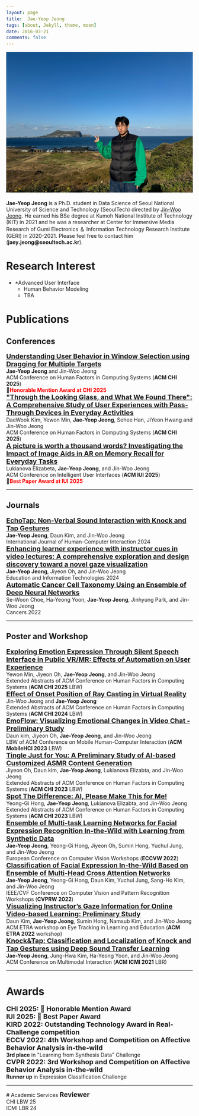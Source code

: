 ```yaml
---
layout: page
title:  Jae-Yeop Jeong
tags: [about, Jekyll, theme, moon]
date: 2016-03-21
comments: false
---
```


<div style="text-align: center;">
    <img src="/assets/img/제주도.jpg" alt="Profile Picture">
</div>
<br>
<b>Jae-Yeop Jeong</b> is a Ph.D. student in Data Science of Seoul National University of Science and Technology (SeoulTech) directed by <a href="http://ixlab.seoultech.ac.kr" target="_blank">Jin-Woo Jeong</a>. He earned his BSe degree at Kumoh National Institute of Technology (KIT) in 2021 and he was a researcher at Center for Immersive Media Research of Gumi Electronics ＆ Information Technology Research Institute (GERI) in 2020-2021. Please feel free to contact him (<b>jaey.jeong@seoultech.ac.kr</b>).

# Research Interest
<ul>
  <li>*Advanced User Interface
    <ul>
      <li>Human Behavior Modeling</li>
      <li>TBA</li>
    </ul>
  </li>
</ul>

# Publications
## Conferences
<span style="font-size: 18px; font-weight: bold;">
  <a href="https://doi.org/10.1145/3706598.3713410" target="_blank">
    Understanding User Behavior in Window Selection using Dragging for Multiple Targets
  </a>
</span><br>
<b>Jae-Yeop Jeong</b> and Jin-Woo Jeong <br>
ACM Conference on Human Factors in Computing Systems (<b>ACM CHI 2025</b>) <br>
🏅<span style="color: red;"><b>Honorable Mention Award at CHI 2025</b></span> <br>


<span style="font-size: 18px; font-weight: bold;">
  <a href="https://doi.org/10.1145/3706598.3714221" target="_blank"> 
      "Through the Looking Glass, and What We Found There": A Comprehensive Study of User Experiences with Pass-Through Devices in Everyday Activities
  </a>
</span><br>
DaeWook Kim, Yewon Min, <b>Jae-Yeop Jeong</b>, Sehee Han, JiYeon Hwang and Jin-Woo Jeong <br>
ACM Conference on Human Factors in Computing Systems (<b>ACM CHI 2025</b>) <br> 


<span style="font-size: 18px; font-weight: bold;">
  <a href="https://dl.acm.org/doi/10.1145/3708359.3712087" target="_blank"> 
      A picture is worth a thousand words? Investigating the Impact of Image Aids in AR on Memory Recall for Everyday Tasks
  </a>
</span><br>
Lukianova Elizabeta, <b>Jae-Yeop Jeong</b>, and Jin-Woo Jeong <br>
ACM Conference on Intelligent User Interfaces (<b>ACM IUI 2025</b>) <br> 
🏅<span style="color: red;"><b>Best Paper Award at IUI 2025</b></span> <br>

<hr>

## Journals
<span style="font-size: 18px; font-weight: bold;">
  <a href="https://www.tandfonline.com/doi/full/10.1080/10447318.2024.2348837" target="_blank"> 
      EchoTap: Non-Verbal Sound Interaction with Knock and Tap Gestures </a>
</span><br>
<b>Jae-Yeop Jeong</b>, Daun Kim, and Jin-Woo Jeong <br>
International Journal of Human-Computer Interaction 2024 <br>

<span style="font-size: 18px; font-weight: bold;">
  <a href="https://link.springer.com/article/10.1007/s10639-024-12697-w" target="_blank"> 
      Enhancing learner experience with instructor cues in video lectures: A comprehensive exploration and design discovery toward a novel gaze visualization 
  </a>
</span><br>
<b>Jae-Yeop Jeong</b>, Jiyeon Oh, and Jin-Woo Jeong <br>
Education and Information Technologies 2024 <br>

<span style="font-size: 18px; font-weight: bold;">
  <a href="https://www.mdpi.com/2072-6694/14/9/2224" target="_blank"> 
      Automatic Cancer Cell Taxonomy Using an Ensemble of Deep Neural Networks 
  </a> 
</span><br>
Se-Woon Choe, Ha-Yeong Yoon, <b>Jae-Yeop Jeong</b>, Jinhyung Park, and Jin-Woo Jeong <br>
Cancers 2022 <br>

<hr>

## Poster and Workshop
<span style="font-size: 18px; font-weight: bold;">
  <a href="https://doi.org/10.1145/3706599.3720209" target="_blank"> 
      Exploring Emotion Expression Through Silent Speech Interface in Public VR/MR: Effects of Automation on User Experience 
  </a> 
</span><br>
Yewon Min, Jiyeon Oh, <b>Jae-Yeop Jeong</b>, and Jin-Woo Jeong <br>
Extended Abstracts of ACM Conference on Human Factors in Computing Systems (<b>ACM CHI 2025</b> LBW) <br>

<span style="font-size: 18px; font-weight: bold;">
  <a href="https://dl.acm.org/doi/full/10.1145/3613905.3650905" target="_blank"> 
      Effect of Onset Position of Ray Casting in Virtual Reality 
  </a> 
</span><br>
Jin-Woo Jeong and <b>Jae-Yeop Jeong</b> <br>
Extended Abstracts of ACM Conference on Human Factors in Computing Systems (<b>ACM CHI 2024</b> LBW) <br>

<span style="font-size: 18px; font-weight: bold;">
  <a href="https://dl.acm.org/doi/abs/10.1145/3565066.3608702" target="_blank"> 
      EmoFlow: Visualizing Emotional Changes in Video Chat - Preliminary Study 
  </a> 
</span><br>
Daun kim, Jiyeon Oh, <b>Jae-Yeop Jeong</b>, and Jin-Woo Jeong <br>
LBW of ACM Conference on Mobile Human-Computer Interaction (<b>ACM MobileHCI 2023</b> LBW) <br>

<span style="font-size: 18px; font-weight: bold;">
  <a href="https://dl.acm.org/doi/full/10.1145/3544549.3585872" target="_blank"> 
       Tingle Just for You: A Preliminary Study of AI-based Customized ASMR Content Generation 
  </a> 
</span><br>
Jiyeon Oh, Daun kim, <b>Jae-Yeop Jeong</b>, Lukianova Elizabta, and Jin-Woo Jeong <br>
Extended Abstracts of ACM Conference on Human Factors in Computing Systems (<b>ACM CHI 2023</b> LBW) <br>

<span style="font-size: 18px; font-weight: bold;">
  <a href="https://dl.acm.org/doi/full/10.1145/3544549.3585879" target="_blank"> 
       Spot The Difference: AI, Please Make This for Me! 
  </a> 
</span><br>
Yeong-Gi Hong, <b>Jae-Yeop Jeong</b>, Lukianova Elizabta, and Jin-Woo Jeong <br>
Extended Abstracts of ACM Conference on Human Factors in Computing Systems (<b>ACM CHI 2023</b> LBW) <br>

<span style="font-size: 18px; font-weight: bold;">
  <a href="https://link.springer.com/chapter/10.1007/978-3-031-25075-0_5" target="_blank"> 
       Ensemble of Multi-task Learning Networks for Facial Expression Recognition In-the-Wild with Learning from Synthetic Data 
  </a> 
</span><br>
<b>Jae-Yeop Jeong</b>, Yeong-Gi Hong, Jiyeon Oh, Sumin Hong, Yuchul Jung, and Jin-Woo Jeong <br>
European Conference on Computer Vision Workshops (<b>ECCVW 2022</b>) <br>

<span style="font-size: 18px; font-weight: bold;">
  <a href="https://openaccess.thecvf.com/content/CVPR2022W/ABAW/html/Jeong_Classification_of_Facial_Expression_In-the-Wild_Based_on_Ensemble_of_Multi-Head_CVPRW_2022_paper.html" target="_blank"> 
       Classification of Facial Expression In-the-Wild Based on Ensemble of Multi-Head Cross Attention Networks
  </a> 
</span><br>
<b>Jae-Yeop Jeong</b>, Yeong-Gi Hong, Daun Kim, Yuchul Jung, Sang-Ho Kim, and Jin-Woo Jeong <br>
IEEE/CVF Conference on Computer Vision and Pattern Recognition Workshops (<b>CVPRW 2022</b>) <br>

<span style="font-size: 18px; font-weight: bold;">
  <a href="https://dl.acm.org/doi/abs/10.1145/3517031.3529238" target="_blank"> 
       Visualizing Instructor’s Gaze Information for Online Video-based Learning: Preliminary Study
  </a> 
</span><br>
Daun Kim, <b>Jae-Yeop Jeong</b>, Sumin Hong, Namsub Kim, and Jin-Woo Jeong <br>
ACM ETRA workshop on Eye Tracking in Learning and Education (<b>ACM ETRA 2022</b> workshop) <br>

<span style="font-size: 18px; font-weight: bold;">
  <a href="https://dl.acm.org/doi/abs/10.1145/3461615.3485428" target="_blank"> 
       Knock&Tap: Classification and Localization of Knock and Tap Gestures using Deep Sound Transfer Learning
  </a> 
</span><br>
<b>Jae-Yeop Jeong</b>, Jung-Hwa Kim, Ha-Yeong Yoon, and Jin-Woo Jeong <br>
ACM Conference on Multimodal Interaction (<b>ACM ICMI 2021</b> LBR) <br>

<hr>

# Awards
<span style="font-size: 18px; font-weight: bold;">
    CHI 2025: 🏅 Honorable Mention Award
</span><br>
<span style="font-size: 18px; font-weight: bold;">
    IUI 2025: 🏅 Best Paper Award
</span><br>
<span style="font-size: 18px; font-weight: bold;">
    KIRD 2022: Outstanding Technology Award in Real-Challenge competition
</span><br>
<span style="font-size: 18px; font-weight: bold;">
    ECCV 2022: 4th Workshop and Competition on Affective Behavior Analysis in-the-wild
</span><br>
<b>3rd place</b> in "Learning from Synthesis Data" Challenge <br>
<span style="font-size: 18px; font-weight: bold;">
    CVPR 2022: 3rd Workshop and Competition on Affective Behavior Analysis in-the-wild
</span><br>
<b>Runner up</b> in Expression Classification Challenge <br>

<hr>
# Academic Services
<span style="font-size: 18px; font-weight: bold;">
    Reviewer
</span><br>
CHI LBW 25 <br>
ICMI LBR 24






